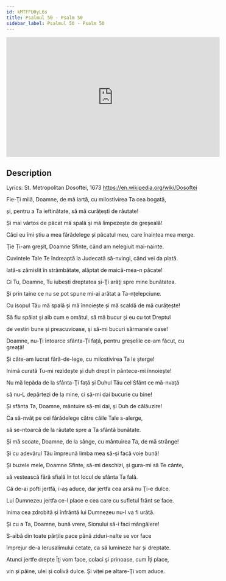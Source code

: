 ```yaml
---
id: kMTFFUOyL6s
title: Psalmul 50 - Psalm 50
sidebar_label: Psalmul 50 - Psalm 50
---
```


<iframe
  width="560"
  height="315"
  src="https://www.youtube.com/embed/kMTFFUOyL6s"
  title="YouTube video player"
  frameborder="0"
  allow="accelerometer; autoplay; clipboard-write; encrypted-media; gyroscope; picture-in-picture; web-share"
  referrerpolicy="strict-origin-when-cross-origin"
  allowfullscreen
></iframe>

## Description

Lyrics: St. Metropolitan Dosoftei, 1673 
https://en.wikipedia.org/wiki/Dosoftei 

Fie-Ţi milă, Doamne, de mă iartă, 
cu milostivirea Ta cea bogată, 

și, pentru a Ta ieftinătate, 
să mă curățești de răutate! 

Și mai vârtos de păcat mă spală 
și mă limpezește de greșeală! 

Căci eu îmi știu a mea fărădelege 
și păcatul meu, care înaintea mea merge. 

Ţie Ți-am greșit, Doamne Sfinte, 
când am nelegiuit mai-nainte. 

Cuvintele Tale Te îndreaptă 
la Judecată să-nvingi, când vei da plată. 

Iată-s zămislit în strâmbătate, 
alăptat de maică-mea-n păcate! 

Ci Tu, Doamne, Tu iubești dreptatea 
și-Ţi arăţi spre mine bunătatea. 

Și prin taine ce nu se pot spune 
mi-ai arătat a Ta-nţelepciune. 

Cu isopul Tău mă spală și mă înnoiește 
și mă scaldă de mă curățește! 

Să fiu spălat și alb cum e omătul, 
să mă bucur și eu cu tot Dreptul 

de vestiri bune și preacuvioase, 
și să-mi bucuri sărmanele oase! 

Doamne, nu-Ţi întoarce sfânta-Ţi față, 
pentru greșelile ce-am făcut, cu greață! 

Și câte-am lucrat fără-de-lege, 
cu milostivirea Ta le șterge! 

Inimă curată Tu-mi rezidește 
și duh drept în pântece-mi înnoiește! 

Nu mă lepăda de la sfânta-Ţi față 
și Duhul Tău cel Sfânt ce mă-nvaţă 

să nu-L depărtezi de la mine, 
ci să-mi dai bucurie cu bine! 

Și sfânta Ta, Doamne, mântuire 
să-mi dai, și Duh de călăuzire! 

Ca să-nvăţ pe cei fărădelege 
către căile Tale s-alerge, 

să se-ntoarcă de la răutate 
spre a Ta sfântă bunătate. 

Și mă scoate, Doamne, de la sânge, 
cu mântuirea Ta, de mă strânge! 

Și cu adevărul Tău împreună 
limba mea să-și facă voie bună! 

Și buzele mele, Doamne Sfinte, 
să-mi deschizi, și gura-mi să Te cânte, 

să vestească fără sfială 
în tot locul de sfânta Ta fală. 

Că de-ai pofti jertfă, i-aș aduce, 
dar jertfa cea arsă nu Ţi-e dulce. 

Lui Dumnezeu jertfa ce-l place 
e cea care cu sufletul frânt se face. 

Inima cea zdrobită și înfrântă 
lui Dumnezeu nu-I va fi urâtă. 

Și cu a Ta, Doamne, bună vrere, 
Sionului să-i faci mângâiere! 

S-aibă din toate părțile pace 
până ziduri-nalte se vor face 

împrejur de-a Ierusalimului cetate, 
ca să lumineze har și dreptate. 

Atunci jertfe drepte Îţi vom face, 
colaci și prinoase, cum Îţi place, 

vin și pâine, ulei și colivă dulce. 
Și viţei pe altare-Ţi vom aduce.

